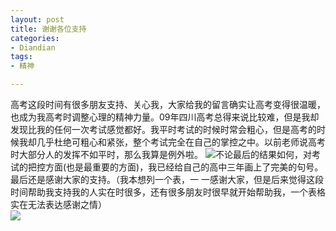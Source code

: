```yaml
---
layout: post
title: 谢谢各位支持
categories:
- Diandian
tags:
- 精神

---
```

高考这段时间有很多朋友支持、关心我，大家给我的留言确实让高考变得很温暖，也成为我高考时调整心理的精神力量。09年四川高考总得来说比较难，但是我却发现比我的任何一次考试感觉都好。我平时考试的时候时常会粗心，但是高考的时候我却几乎杜绝可粗心和紧张，整个考试完全在自己的掌控之中。以前老师说高考时大部分人的发挥不如平时，那么我算是例外啦。
<img src="http://m3.img.srcdd.com/farm4/36/6D1CE2D859CABB644087FC2C4ADB7B24_100_90.GIF" />不论最后的结果如何，对考试的把控方面(也是最重要的方面)，我已经给自己的高中三年画上了完美的句号。最后还是感谢大家的支持。（我本想列一个表，一 一感谢大家，但是后来觉得这段时间帮助我支持我的人实在时很多，还有很多朋友时很早就开始帮助我，一个表格实在无法表达感谢之情）
<br />
<img src="http://m3.img.srcdd.com/farm4/d/2012/0627/10/1EF116A75F58878465CE48BD370B9F6F_B500_900_500_267.PNG" />